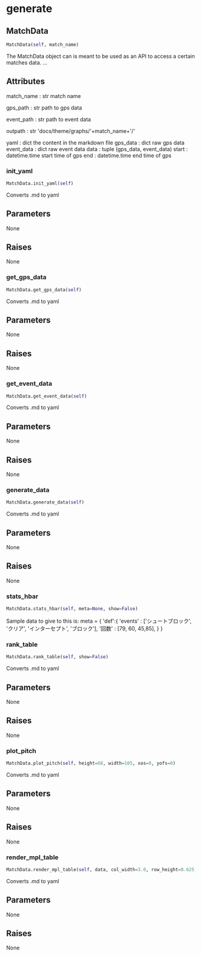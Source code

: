 # generate

## MatchData
```python
MatchData(self, match_name)
```

The MatchData object can is meant to be used as an API to access a certain matches data.
...

Attributes
----------
match_name : str
    match name

gps_path : str
    path to gps data

event_path : str
    path to event data

outpath : str
    'docs/theme/graphs/'+match_name+'/'

yaml : dict
    the content in the markdown file
gps_data : dict
    raw gps data
event_data : dict
    raw event data
data : tuple
    (gps_data, event_data)
start : datetime.time
    start time of gps
end : datetime.time
    end time of gps


### init_yaml
```python
MatchData.init_yaml(self)
```
Converts .md to yaml

Parameters
----------
None

Raises
------
None

### get_gps_data
```python
MatchData.get_gps_data(self)
```
Converts .md to yaml

Parameters
----------
None

Raises
------
None

### get_event_data
```python
MatchData.get_event_data(self)
```
Converts .md to yaml

Parameters
----------
None

Raises
------
None

### generate_data
```python
MatchData.generate_data(self)
```
Converts .md to yaml

Parameters
----------
None

Raises
------
None

### stats_hbar
```python
MatchData.stats_hbar(self, meta=None, show=False)
```

Sample data to give to this is:
meta = {
    'def':{
        'events' : ['シュートブロック', 'クリア', 'インターセプト', 'ブロック'],
        '回数'   : [79, 60, 45,85],
    }
}

### rank_table
```python
MatchData.rank_table(self, show=False)
```
Converts .md to yaml

Parameters
----------
None

Raises
------
None

### plot_pitch
```python
MatchData.plot_pitch(self, height=68, width=105, xos=0, yofs=0)
```
Converts .md to yaml

Parameters
----------
None

Raises
------
None

### render_mpl_table
```python
MatchData.render_mpl_table(self, data, col_width=3.0, row_height=0.625, font_size=14, header_color='#40466e', row_colors=['#f1f1f2', 'w'], edge_color='w', bbox=[0, 0, 1, 1], header_columns=0, ax=None, **kwargs)
```
Converts .md to yaml

Parameters
----------
None

Raises
------
None

